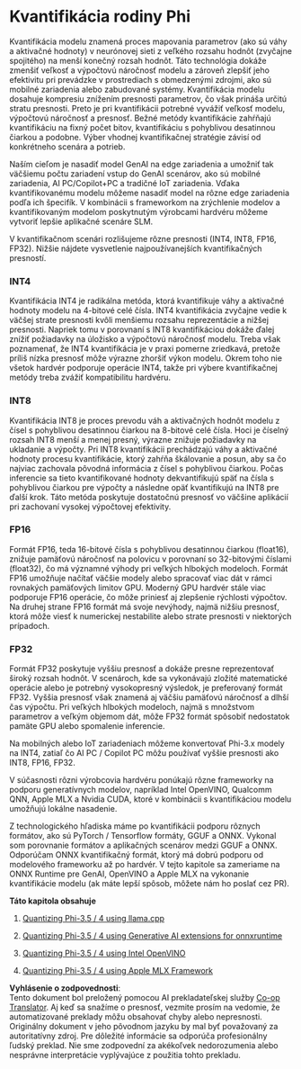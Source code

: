 <!--
CO_OP_TRANSLATOR_METADATA:
{
  "original_hash": "d658062de70b131ef4c0bff69b5fc70e",
  "translation_date": "2025-05-09T13:36:48+00:00",
  "source_file": "md/01.Introduction/04/QuantifyingPhi.md",
  "language_code": "sk"
}
-->
# **Kvantifikácia rodiny Phi**

Kvantifikácia modelu znamená proces mapovania parametrov (ako sú váhy a aktivačné hodnoty) v neurónovej sieti z veľkého rozsahu hodnôt (zvyčajne spojitého) na menší konečný rozsah hodnôt. Táto technológia dokáže zmenšiť veľkosť a výpočtovú náročnosť modelu a zároveň zlepšiť jeho efektivitu pri prevádzke v prostrediach s obmedzenými zdrojmi, ako sú mobilné zariadenia alebo zabudované systémy. Kvantifikácia modelu dosahuje kompresiu znížením presnosti parametrov, čo však prináša určitú stratu presnosti. Preto je pri kvantifikácii potrebné vyvážiť veľkosť modelu, výpočtovú náročnosť a presnosť. Bežné metódy kvantifikácie zahŕňajú kvantifikáciu na fixný počet bitov, kvantifikáciu s pohyblivou desatinnou čiarkou a podobne. Výber vhodnej kvantifikačnej stratégie závisí od konkrétneho scenára a potrieb.

Naším cieľom je nasadiť model GenAI na edge zariadenia a umožniť tak väčšiemu počtu zariadení vstup do GenAI scenárov, ako sú mobilné zariadenia, AI PC/Copilot+PC a tradičné IoT zariadenia. Vďaka kvantifikovanému modelu môžeme nasadiť model na rôzne edge zariadenia podľa ich špecifík. V kombinácii s frameworkom na zrýchlenie modelov a kvantifikovaným modelom poskytnutým výrobcami hardvéru môžeme vytvoriť lepšie aplikačné scenáre SLM.

V kvantifikačnom scenári rozlišujeme rôzne presnosti (INT4, INT8, FP16, FP32). Nižšie nájdete vysvetlenie najpoužívanejších kvantifikačných presností.

### **INT4**

Kvantifikácia INT4 je radikálna metóda, ktorá kvantifikuje váhy a aktivačné hodnoty modelu na 4-bitové celé čísla. INT4 kvantifikácia zvyčajne vedie k väčšej strate presnosti kvôli menšiemu rozsahu reprezentácie a nižšej presnosti. Napriek tomu v porovnaní s INT8 kvantifikáciou dokáže ďalej znížiť požiadavky na úložisko a výpočtovú náročnosť modelu. Treba však poznamenať, že INT4 kvantifikácia je v praxi pomerne zriedkavá, pretože príliš nízka presnosť môže výrazne zhoršiť výkon modelu. Okrem toho nie všetok hardvér podporuje operácie INT4, takže pri výbere kvantifikačnej metódy treba zvážiť kompatibilitu hardvéru.

### **INT8**

Kvantifikácia INT8 je proces prevodu váh a aktivačných hodnôt modelu z čísel s pohyblivou desatinnou čiarkou na 8-bitové celé čísla. Hoci je číselný rozsah INT8 menší a menej presný, výrazne znižuje požiadavky na ukladanie a výpočty. Pri INT8 kvantifikácii prechádzajú váhy a aktivačné hodnoty procesu kvantifikácie, ktorý zahŕňa škálovanie a posun, aby sa čo najviac zachovala pôvodná informácia z čísel s pohyblivou čiarkou. Počas inferencie sa tieto kvantifikované hodnoty dekvantifikujú späť na čísla s pohyblivou čiarkou pre výpočty a následne opäť kvantifikujú na INT8 pre ďalší krok. Táto metóda poskytuje dostatočnú presnosť vo väčšine aplikácií pri zachovaní vysokej výpočtovej efektivity.

### **FP16**

Formát FP16, teda 16-bitové čísla s pohyblivou desatinnou čiarkou (float16), znižuje pamäťovú náročnosť na polovicu v porovnaní so 32-bitovými číslami (float32), čo má významné výhody pri veľkých hlbokých modeloch. Formát FP16 umožňuje načítať väčšie modely alebo spracovať viac dát v rámci rovnakých pamäťových limitov GPU. Moderný GPU hardvér stále viac podporuje FP16 operácie, čo môže priniesť aj zlepšenie rýchlosti výpočtov. Na druhej strane FP16 formát má svoje nevýhody, najmä nižšiu presnosť, ktorá môže viesť k numerickej nestabilite alebo strate presnosti v niektorých prípadoch.

### **FP32**

Formát FP32 poskytuje vyššiu presnosť a dokáže presne reprezentovať široký rozsah hodnôt. V scenároch, kde sa vykonávajú zložité matematické operácie alebo je potrebný vysokopresný výsledok, je preferovaný formát FP32. Vyššia presnosť však znamená aj väčšiu pamäťovú náročnosť a dlhší čas výpočtu. Pri veľkých hlbokých modeloch, najmä s množstvom parametrov a veľkým objemom dát, môže FP32 formát spôsobiť nedostatok pamäte GPU alebo spomalenie inferencie.

Na mobilných alebo IoT zariadeniach môžeme konvertovať Phi-3.x modely na INT4, zatiaľ čo AI PC / Copilot PC môžu používať vyššie presnosti ako INT8, FP16, FP32.

V súčasnosti rôzni výrobcovia hardvéru ponúkajú rôzne frameworky na podporu generatívnych modelov, napríklad Intel OpenVINO, Qualcomm QNN, Apple MLX a Nvidia CUDA, ktoré v kombinácii s kvantifikáciou modelu umožňujú lokálne nasadenie.

Z technologického hľadiska máme po kvantifikácii podporu rôznych formátov, ako sú PyTorch / Tensorflow formáty, GGUF a ONNX. Vykonal som porovnanie formátov a aplikačných scenárov medzi GGUF a ONNX. Odporúčam ONNX kvantifikačný formát, ktorý má dobrú podporu od modelového frameworku až po hardvér. V tejto kapitole sa zameriame na ONNX Runtime pre GenAI, OpenVINO a Apple MLX na vykonanie kvantifikácie modelu (ak máte lepší spôsob, môžete nám ho poslať cez PR).

**Táto kapitola obsahuje**

1. [Quantizing Phi-3.5 / 4 using llama.cpp](./UsingLlamacppQuantifyingPhi.md)

2. [Quantizing Phi-3.5 / 4 using Generative AI extensions for onnxruntime](./UsingORTGenAIQuantifyingPhi.md)

3. [Quantizing Phi-3.5 / 4 using Intel OpenVINO](./UsingIntelOpenVINOQuantifyingPhi.md)

4. [Quantizing Phi-3.5 / 4 using Apple MLX Framework](./UsingAppleMLXQuantifyingPhi.md)

**Vyhlásenie o zodpovednosti**:  
Tento dokument bol preložený pomocou AI prekladateľskej služby [Co-op Translator](https://github.com/Azure/co-op-translator). Aj keď sa snažíme o presnosť, vezmite prosím na vedomie, že automatizované preklady môžu obsahovať chyby alebo nepresnosti. Originálny dokument v jeho pôvodnom jazyku by mal byť považovaný za autoritatívny zdroj. Pre dôležité informácie sa odporúča profesionálny ľudský preklad. Nie sme zodpovední za akékoľvek nedorozumenia alebo nesprávne interpretácie vyplývajúce z použitia tohto prekladu.